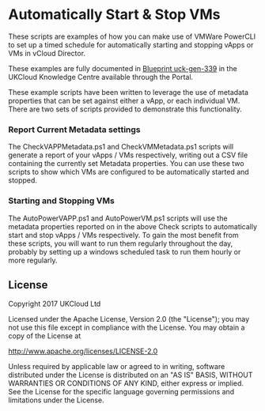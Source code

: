 # Automatically Start & Stop VMs
These scripts are examples of how you can make use of VMWare PowerCLI to set up a timed schedule for automatically starting and stopping vApps or VMs in vCloud Director.

These examples are fully documented in [Blueprint uck-gen-339](https://portal.skyscapecloud.com/support/knowledge_centre/7212f4f1-32b8-4cdd-998f-2cdc95f31bcd) in the UKCloud Knowledge Centre available through the Portal.

These example scripts have been written to leverage the use of metadata properties that can be set against either a vApp, or each individual VM. There are two sets of scripts provided to demonstrate this functionality.

### Report Current Metadata settings
The CheckVAPPMetadata.ps1 and CheckVMMetadata.ps1 scripts will generate a report of your vApps / VMs respectively, writing out a CSV file containing the currently set Metadata properties. You can use these two scripts to show which VMs are configured to be automatically started and stopped.

### Starting and Stopping VMs
The AutoPowerVAPP.ps1 and AutoPowerVM.ps1 scripts will use the metadata properties reported on in the above Check scripts to automatically start and stop vApps / VMs respectively. To gain the most benefit from these scripts, you will want to run them regularly throughout the day, probably by setting up a windows scheduled task to run them hourly or more regularly.

License
-------
Copyright 2017 UKCloud Ltd

Licensed under the Apache License, Version 2.0 (the "License"); you may not use this file except in compliance with the License. You may obtain a copy of the License at

http://www.apache.org/licenses/LICENSE-2.0

Unless required by applicable law or agreed to in writing, software distributed under the License is distributed on an "AS IS" BASIS, WITHOUT WARRANTIES OR CONDITIONS OF ANY KIND, either express or implied. See the License for the specific language governing permissions and limitations under the License.
